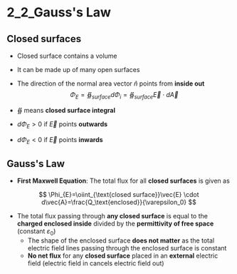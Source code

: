 # 2_2_Gauss's Law

## Closed surfaces

- Closed surface contains a volume
- It can be made up of many open surfaces
- The direction of the normal area vector $\hat{n}$ points from **inside out**
$$\Phi_E = \oiint_{surface} d\Phi_i = \oiint_{surface} \vec{E} \cdot d\vec{A}$$

- $\oiint$ means **closed surface integral**
- $d\Phi_E > 0$ if $\vec{E}$ points **outwards**
- $d\Phi_E < 0$ if $\vec{E}$ points **inwards**

## Gauss's Law

- **First Maxwell Equation**: The total flux for all **closed surfaces** is given as

$$
\Phi_{E}=\oiint_{\text{closed surface}}\vec{E} \cdot d\vec{A}=\frac{Q_\text{enclosed}}{\varepsilon_0}
$$

- The total flux passing through **any closed surface** is equal to the **charged enclosed inside** divided by the **permittivity of free space** (constant $\varepsilon_0$)
  - The shape of the enclosed surface **does not matter** as the total electric field lines passing through the enclosed surface is constant
  - **No net flux** for any **closed surface** placed in an **external** electric field (electric field in cancels electric field out)
